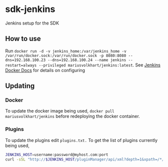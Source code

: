 # sdk-jenkins
Jenkins setup for the SDK

## How to use
Run `docker run -d -v jenkins_home:/var/jenkins_home -v /var/run/docker.sock:/var/run/docker.sock -p 8080:8080 --dns=192.168.100.23 --dns=192.168.100.24 --name jenkins --restart=always --privileged mariusvolkhart/jenkins:latest`. See [Jenkins Docker Docs](https://github.com/jenkinsci/docker) for details on configuring

## Updating
### Docker
To update the docker image being used, `docker pull mariusvolkhart/jenkins` before redeploying the docker container.

### Plugins
To update the plugins edit `plugins.txt.` To get the list of plugins currently being used,
```bash
JENKINS_HOST=username:password@myhost.com:port
curl -sSL "http://$JENKINS_HOST/pluginManager/api/xml?depth=1&xpath=/*/*/shortName|/*/*/version&wrapper=plugins" | perl -pe 's/.*?<shortName>([\w-]+).*?<version>([^<]+)()(<\/\w+>)+/\1 \2\n/g'|sed 's/ /:/'
```
